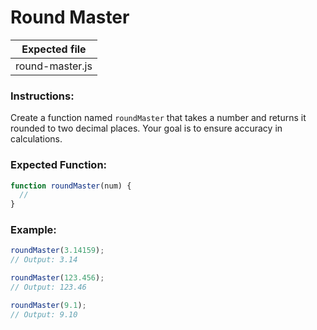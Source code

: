 # Round Master

| Expected file   |
| --------------- |
| round-master.js |

### Instructions:

Create a function named `roundMaster` that takes a number and returns it rounded to two decimal places. Your goal is to ensure accuracy in calculations.

### Expected Function:

```js
function roundMaster(num) {
  //
}
```

### Example:

```js
roundMaster(3.14159);
// Output: 3.14

roundMaster(123.456);
// Output: 123.46

roundMaster(9.1);
// Output: 9.10
```
